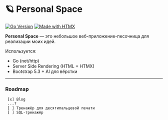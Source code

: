 # 🪐 Personal Space

[![Go Version](https://img.shields.io/badge/Go-1.24-blue.svg)](https://golang.org)
[![Made with HTMX](https://img.shields.io/badge/HTMX-enabled-blueviolet)](https://htmx.org)

**Personal Space** — это небольшое веб-приложение-песочница для реализации моих идей.

Используется:

- Go (net/http)
- Server Side Rendering (HTML + HTMX)
- Bootstrap 5.3 + AI для вёрстки

---

### Roadmap
```
 [x] Blog
 ...?
 [ ] Тренажёр для десятипальцевой печати
 [ ] SQL-тренажёр
```